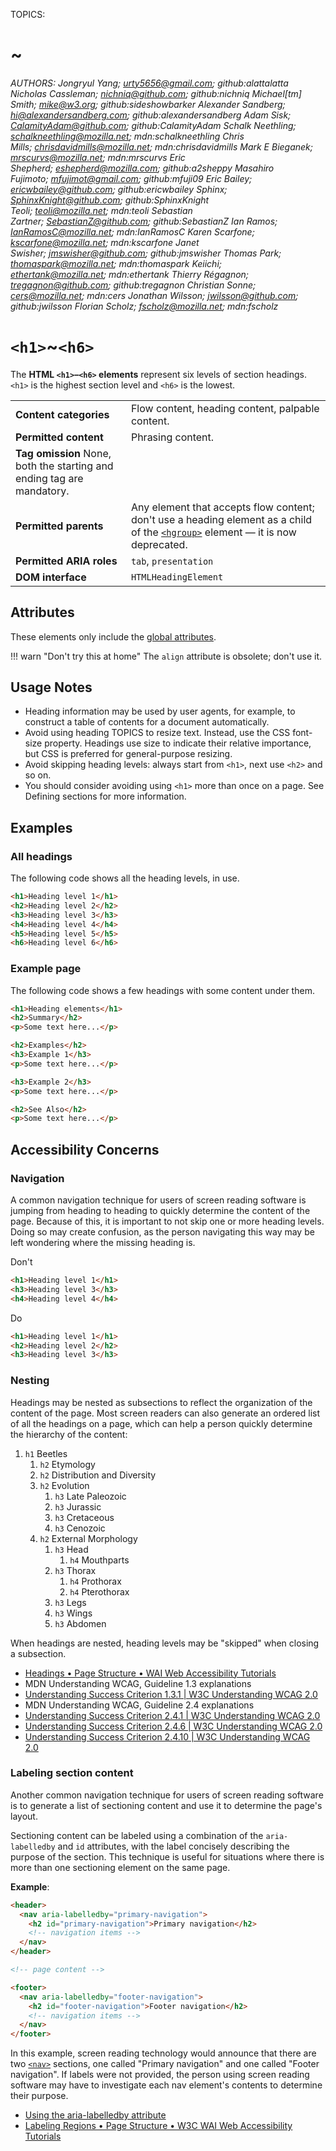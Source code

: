 TOPICS: <h1>~<h6>
AUTHORS: Jongryul Yang; urty5656@gmail.com; github:alattalatta
         Nicholas Cassleman; nichniq@github.com; github:nichniq
         Michael[tm] Smith; mike@w3.org; github:sideshowbarker
         Alexander Sandberg; hi@alexandersandberg.com; github:alexandersandberg
         Adam Sisk; CalamityAdam@github.com; github:CalamityAdam
         Schalk Neethling; schalkneethling@mozilla.net; mdn:schalkneethling
         Chris Mills; chrisdavidmills@mozilla.net; mdn:chrisdavidmills
         Mark E Bieganek; mrscurvs@mozilla.net; mdn:mrscurvs
         Eric Shepherd; eshepherd@mozilla.com; github:a2sheppy
         Masahiro Fujimoto; mfujimot@gmail.com; github:mfuji09
         Eric Bailey; ericwbailey@github.com; github:ericwbailey
         Sphinx; SphinxKnight@github.com; github:SphinxKnight
         Teoli; teoli@mozilla.net; mdn:teoli
         Sebastian Zartner; SebastianZ@github.com; github:SebastianZ
         Ian Ramos; IanRamosC@mozilla.net; mdn:IanRamosC
         Karen Scarfone; kscarfone@mozilla.net; mdn:kscarfone
         Janet Swisher; jmswisher@github.com; github:jmswisher
         Thomas Park; thomaspark@mozilla.net; mdn:thomaspark
         Keiichi; ethertank@mozilla.net; mdn:ethertank
         Thierry Régagnon; tregagnon@github.com; github:tregagnon
         Christian Sonne; cers@mozilla.net; mdn:cers
         Jonathan Wilsson; jwilsson@github.com; github:jwilsson
         Florian Scholz; fscholz@mozilla.net; mdn:fscholz

# `<h1>`~`<h6>`

The **HTML `<h1>`–`<h6>` elements** represent six levels of section headings. `<h1>` is the highest
section level and `<h6>` is the lowest.

|  |  |
| :-- | :-- |
| **Content categories** | Flow content, heading content, palpable content. |
| **Permitted content** | Phrasing content. |
**Tag omission** None, both the starting and ending tag are mandatory. |
| **Permitted parents** | Any element that accepts flow content; don't use a heading element as a child of the [`<hgroup>`](/en/webfrontend/<hgroup>) element — it is now deprecated.|
| **Permitted ARIA roles** | `tab`, `presentation` |
| **DOM interface** | `HTMLHeadingElement` |

## Attributes

These elements only include the [global attributes](https://wiki.developer.mozilla.org/en-US/docs/HTML/Global_attributes).

!!! warn "Don't try this at home"
    The `align` attribute is obsolete; don't use it.

## Usage Notes

- Heading information may be used by user agents, for example, to construct a table of contents for
a document automatically.
- Avoid using heading TOPICS to resize text. Instead, use the CSS font-size property. Headings
use size to indicate their relative importance, but CSS is preferred for general-purpose resizing.
- Avoid skipping heading levels: always start from `<h1>`, next use `<h2>` and so on.
- You should consider avoiding using `<h1>` more than once on a page. See Defining sections
for more information.

## Examples

### All headings

The following code shows all the heading levels, in use.

```html
<h1>Heading level 1</h1>
<h2>Heading level 2</h2>
<h3>Heading level 3</h3>
<h4>Heading level 4</h4>
<h5>Heading level 5</h5>
<h6>Heading level 6</h6>
```

### Example page

The following code shows a few headings with some content under them.

```html
<h1>Heading elements</h1>
<h2>Summary</h2>
<p>Some text here...</p>

<h2>Examples</h2>
<h3>Example 1</h3>
<p>Some text here...</p>

<h3>Example 2</h3>
<p>Some text here...</p>

<h2>See Also</h2>
<p>Some text here...</p>
```

## Accessibility Concerns

### Navigation

A common navigation technique for users of screen reading software is jumping from heading to heading
to quickly determine the content of the page. Because of this, it is important to not skip one or more
heading levels. Doing so may create confusion, as the person navigating this way may be
left wondering where the missing heading is.

Don't

```html
<h1>Heading level 1</h1>
<h3>Heading level 3</h3>
<h4>Heading level 4</h4>
```

Do

```html
<h1>Heading level 1</h1>
<h2>Heading level 2</h2>
<h3>Heading level 3</h3>
```

### Nesting

Headings may be nested as subsections to reflect the organization of the content of the page. Most
screen readers can also generate an ordered list of all the headings on a page, which can help a
person quickly determine the hierarchy of the content:

1. `h1` Beetles
   1. `h2` Etymology
   1. `h2` Distribution and Diversity
   1. `h2` Evolution
      1. `h3` Late Paleozoic
      1. `h3` Jurassic
      1. `h3` Cretaceous
      1. `h3` Cenozoic
   1. `h2` External Morphology
      1. `h3` Head
         1. `h4` Mouthparts
      1. `h3` Thorax
         1. `h4` Prothorax
         1. `h4` Pterothorax
      1. `h3` Legs
      1. `h3` Wings
      1. `h3` Abdomen

When headings are nested, heading levels may be "skipped" when closing a subsection.

- [Headings • Page Structure • WAI Web Accessibility Tutorials](https://www.w3.org/WAI/tutorials/page-structure/headings/)
- MDN Understanding WCAG, Guideline 1.3 explanations
- [Understanding Success Criterion 1.3.1 | W3C Understanding WCAG 2.0](https://www.w3.org/TR/UNDERSTANDING-WCAG20/content-structure-separation-programmatic.html)
- MDN Understanding WCAG, Guideline 2.4 explanations
- [Understanding Success Criterion 2.4.1 | W3C Understanding WCAG 2.0](https://www.w3.org/TR/UNDERSTANDING-WCAG20/navigation-mechanisms-skip.html)
- [Understanding Success Criterion 2.4.6 | W3C Understanding WCAG 2.0](https://www.w3.org/TR/UNDERSTANDING-WCAG20/navigation-mechanisms-descriptive.html)
- [Understanding Success Criterion 2.4.10 | W3C Understanding WCAG 2.0](https://www.w3.org/TR/UNDERSTANDING-WCAG20/navigation-mechanisms-headings.html)

### Labeling section content

Another common navigation technique for users of screen reading software is to generate a list of
sectioning content and use it to determine the page's layout.

Sectioning content can be labeled using a combination of the `aria-labelledby` and `id`
attributes, with the label concisely describing the purpose of the section. This technique is
useful for situations where there is more than one sectioning element on the same page.

**Example**:

```html
<header>
  <nav aria-labelledby="primary-navigation">
    <h2 id="primary-navigation">Primary navigation</h2>
    <!-- navigation items -->
  </nav>
</header>

<!-- page content -->

<footer>
  <nav aria-labelledby="footer-navigation">
    <h2 id="footer-navigation">Footer navigation</h2>
    <!-- navigation items -->
  </nav>
</footer>
```

In this example, screen reading technology would announce that there are two
[`<nav>`](/en/webfrontend/<nav>) sections, one called "Primary navigation" and one called
"Footer navigation". If labels were not provided, the person using screen reading software may have
to investigate each nav element's contents to determine their purpose.

- [Using the aria-labelledby attribute](https://wiki.developer.mozilla.org/en-US/docs/Web/Accessibility/ARIA/ARIA_Techniques/Using_the_aria-labelledby_attribute)
- [Labeling Regions • Page Structure • W3C WAI Web Accessibility Tutorials](https://www.w3.org/WAI/tutorials/page-structure/labels/#using-aria-labelledby)
